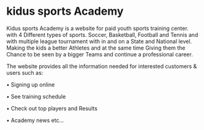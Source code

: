# kidus sports Academy

Kidus sports Academy is a website for paid youth sports training center. with 4 Different types of  sports. Soccer, Basketball, Football and Tennis and with multiple league tournament with in and on a State and National level. Making the kids a better Athletes and at the same time Giving them the Chance to be seen by a bigger Teams and continue a professional career.

The website provides all the information needed for interested customers & users such as:
  
  •	Signing up online
  
  •	See training schedule
  
  •	Check out top players and Results
  
  •	Academy news etc…



